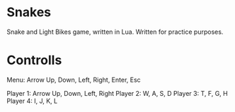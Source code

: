 # Snakes
Snake and Light Bikes game, written in Lua.
Written for practice purposes.

# Controlls

Menu: Arrow Up, Down, Left, Right, Enter, Esc

Player 1: Arrow Up, Down, Left, Right
Player 2: W, A, S, D
Player 3: T, F, G, H
Player 4: I, J, K, L
